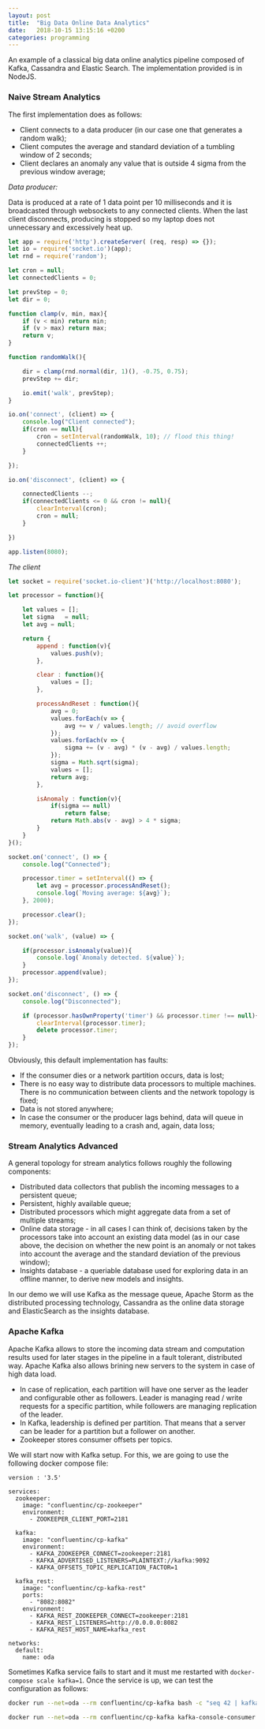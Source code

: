 ```yaml
---
layout: post
title:  "Big Data Online Data Analytics"
date:   2018-10-15 13:15:16 +0200
categories: programming
---
```

An example of a classical big data online analytics pipeline composed of Kafka, Cassandra and Elastic Search. The implementation provided is in NodeJS.

### Naive Stream Analytics

The first implementation does as follows:

- Client connects to a data producer (in our case one that generates a random walk);
- Client computes the average and standard deviation of a tumbling window of 2 seconds;
- Client declares an anomaly any value that is outside 4 sigma from the previous window average;

*Data producer:*

Data is produced at a rate of 1 data point per 10 milliseconds and it is broadcasted through websockets to any connected clients. When the last client disconnects, producing is stopped so my laptop does not unnecessary and excessively heat up.

```javascript
let app = require('http').createServer( (req, resp) => {});
let io = require('socket.io')(app);
let rnd = require('random');

let cron = null;
let connectedClients = 0;

let prevStep = 0;
let dir = 0;

function clamp(v, min, max){
    if (v < min) return min;
    if (v > max) return max;
    return v;
}

function randomWalk(){

    dir = clamp(rnd.normal(dir, 1)(), -0.75, 0.75);
    prevStep += dir;

    io.emit('walk', prevStep);
}

io.on('connect', (client) => {
    console.log("Client connected");
    if(cron == null){
        cron = setInterval(randomWalk, 10); // flood this thing!
        connectedClients ++;
    }

});

io.on('disconnect', (client) => {

    connectedClients --;
    if(connectedClients <= 0 && cron != null){
        clearInterval(cron);
        cron = null;
    }

})

app.listen(8080);
```

*The client*

```javascript
let socket = require('socket.io-client')('http://localhost:8080');

let processor = function(){

    let values = [];
    let sigma   = null;
    let avg = null;

    return {
        append : function(v){
            values.push(v);
        },

        clear : function(){
            values = [];
        },

        processAndReset : function(){
            avg = 0;
            values.forEach(v => {
                avg += v / values.length; // avoid overflow
            });
            values.forEach(v => {
                sigma += (v - avg) * (v - avg) / values.length;
            });
            sigma = Math.sqrt(sigma);
            values = [];
            return avg;
        },

        isAnomaly : function(v){
            if(sigma == null)
                return false;
            return Math.abs(v - avg) > 4 * sigma;
        }
    }
}();

socket.on('connect', () => {
    console.log("Connected");

    processor.timer = setInterval(() => {
        let avg = processor.processAndReset();
        console.log(`Moving average: ${avg}`);
    }, 2000);

    processor.clear();
});

socket.on('walk', (value) => {

    if(processor.isAnomaly(value)){
        console.log(`Anomaly detected. ${value}`);
    }
    processor.append(value);
});

socket.on('disconnect', () => {
    console.log("Disconnected");

    if (processor.hasOwnProperty('timer') && processor.timer !== null){
        clearInterval(processor.timer);
        delete processor.timer;
    }
});
```

Obviously, this default implementation has faults:

- If the consumer dies or a network partition occurs, data is lost;
- There is no easy way to distribute data processors to multiple machines. There is no communication between clients and the network topology is fixed;
- Data is not stored anywhere;
- In case the consumer or the producer lags behind, data will queue in memory, eventually leading to a crash and, again, data loss;

### Stream Analytics Advanced

A general topology for stream analytics follows roughly the following components:

- Distributed data collectors that publish the incoming messages to a persistent queue;
- Persistent, highly available queue;
- Distributed processors which might aggregate data from a set of multiple streams;
- Online data storage - in all cases I can think of, decisions taken by the processors take into account an existing data model (as in our case above, the decision on whether the new point is an anomaly or not takes into account the average and the standard deviation of the previous window);
- Insights database - a queriable database used for exploring data in an offline manner, to derive new models and insights.

In our demo we will use Kafka as the message queue, Apache Storm as the distributed processing technology, Cassandra as the online data storage and ElasticSearch as the insights database.

### Apache Kafka

Apache Kafka allows to store the incoming data stream and computation results used for later stages in the pipeline in a fault tolerant, distributed way. Apache Kafka also allows brining new servers to the system in case of high data load.

- In case of replication, each partition will have one server as the leader and configurable other as followers. Leader is managing read / write requests for a specific partition, while followers are managing replication of the leader.
- In Kafka, leadership is defined per partition. That means that a server can be leader for a partition but a follower on another.
- Zookeeper stores consumer offsets per topics.

We will start now with Kafka setup. For this, we are going to use the following docker compose file:

```
version : '3.5'

services:
  zookeeper:
    image: "confluentinc/cp-zookeeper"
    environment:
      - ZOOKEEPER_CLIENT_PORT=2181 

  kafka:
    image: "confluentinc/cp-kafka"
    environment:
      - KAFKA_ZOOKEEPER_CONNECT=zookeeper:2181
      - KAFKA_ADVERTISED_LISTENERS=PLAINTEXT://kafka:9092
      - KAFKA_OFFSETS_TOPIC_REPLICATION_FACTOR=1

  kafka_rest:
    image: "confluentinc/cp-kafka-rest"
    ports:
      - "8082:8082"
    environment: 
      - KAFKA_REST_ZOOKEEPER_CONNECT=zookeeper:2181
      - KAFKA_REST_LISTENERS=http://0.0.0.0:8082
      - KAFKA_REST_HOST_NAME=kafka_rest

networks:
  default:
    name: oda
```

Sometimes Kafka service fails to start and it must me restarted with `docker-compose scale kafka=1`. Once the service is up, we can test the configuration as follows:

```bash
docker run --net=oda --rm confluentinc/cp-kafka bash -c "seq 42 | kafka-console-producer --request-required-acks 1 --broker-list kafka:9092 --topic foo && echo 'Produced 42 messages.'"

docker run --net=oda --rm confluentinc/cp-kafka kafka-console-consumer --bootstrap-server kafka:9092 --topic foo --from-beginning --max-messages 42
```
